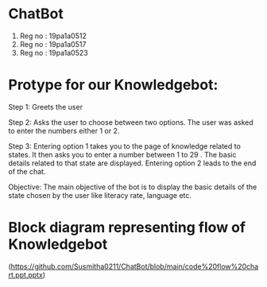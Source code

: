 # ChatBot
1. Reg no : 19pa1a0512
2. Reg no : 19pa1a0517
3. Reg no : 19pa1a0523
# Protype for our Knowledgebot:
Step 1:
Greets the user

Step 2:
Asks the user to choose between two options.
The user was asked to enter the numbers either 1 or 2.

Step 3:
Entering option 1 takes you to the page of knowledge related to states.
It then asks you to enter a number between 1 to 29 .
The basic details related to that state are displayed.
Entering option 2 leads to the end of the chat.

Objective:
The main objective of the bot is to display the basic details of the state chosen by the user like literacy rate, language etc.

# Block diagram representing flow of Knowledgebot
(https://github.com/Susmitha0211/ChatBot/blob/main/code%20flow%20chart.ppt.pptx)
